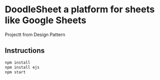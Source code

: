 # DoodleSheet a platform for sheets like Google Sheets
Projectt from Design Pattern 
## Instructions
```bash
npm install
npm install ejs
npm start
```
